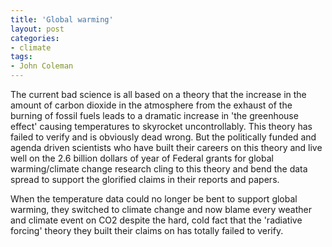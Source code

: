 ```yaml
---
title: 'Global warming'
layout: post
categories:
- climate
tags:
- John Coleman
---
```


The current bad science is all based on a theory that the increase in the amount of carbon dioxide in the atmosphere from the exhaust of the burning of fossil fuels leads to a dramatic increase in 'the greenhouse effect' causing temperatures to skyrocket uncontrollably. This theory has failed to verify and is obviously dead wrong. But the politically funded and agenda driven scientists who have built their careers on this theory and live well on the 2.6 billion dollars of year of Federal grants for global warming/climate change research cling to this theory and bend the data spread to support the glorified claims in their reports and papers.

When the temperature data could no longer be bent to support global warming, they switched to climate change and now blame every weather and climate event on CO2 despite the hard, cold fact that the 'radiative forcing' theory they built their claims on has totally failed to verify.
